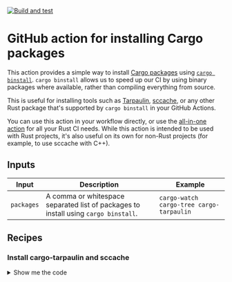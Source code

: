 [![Build and test](https://github.com/brndnmtthws/rust-action/actions/workflows/build-and-test.yml/badge.svg)](https://github.com/brndnmtthws/rust-action/actions/workflows/build-and-test.yml)

# GitHub action for installing Cargo packages

This action provides a simple way to install
[Cargo packages](https://doc.rust-lang.org/cargo/commands/cargo-install.html)
using [`cargo binstall`](https://github.com/cargo-bins/cargo-binstall). `cargo
binstall` allows us to speed up our CI by using binary packages where
available, rather than compiling everything from source.

This is useful for installing tools such as
[Tarpaulin](https://github.com/xd009642/tarpaulin),
[sccache](https://github.com/mozilla/sccache), or any other Rust package that's
supported by `cargo binstall` in your GitHub Actions.

You can use this action in your workflow directly, or use the [all-in-one
action](https://github.com/brndnmtthws/rust-action) for all your Rust CI needs.
While this action is intended to be used with Rust projects, it's also useful
on its own for non-Rust projects (for example, to use sccache with C++).

## Inputs

| Input      | Description                                                                         | Example                                  |
| ---------- | ----------------------------------------------------------------------------------- | ---------------------------------------- |
| `packages` | A comma or whitespace separated list of packages to install using `cargo binstall`. | `cargo-watch cargo-tree cargo-tarpaulin` |

## Recipes

### Install cargo-tarpaulin and sccache

<details>
  <summary>Show me the code</summary>

```yaml
- uses: brndnmtthws/rust-action@v1
  with:
    packages: cargo-tarpaulin sccache
```

</details>
